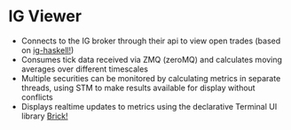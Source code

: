 # IG Viewer

* Connects to the IG broker through their api to view open trades (based on [ig-haskell!](https://github.com/wjdhamilton/ig-haskell))
* Consumes tick data received via ZMQ (zeroMQ) and calculates moving averages over different timescales
* Multiple securities can be monitored by calculating metrics in separate threads, using STM to make results available for display without conflicts
* Displays realtime updates to metrics using the declarative Terminal UI library [Brick!](https://github.com/jtdaugherty/brick)
